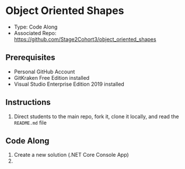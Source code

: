 # Object Oriented Shapes

- Type: Code Along
- Associated Repo: <https://github.com/Stage2Cohort3/object_oriented_shapes>

## Prerequisites

- Personal GitHub Account
- GitKraken Free Edition installed
- Visual Studio Enterprise Edition 2019 installed

## Instructions

1. Direct students to the main repo, fork it, clone it locally, and read the `README.md` file

## Code Along

1. Create a new solution (.NET Core Console App)
1. 